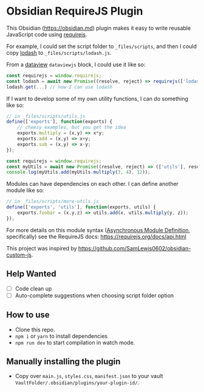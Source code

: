 # Obsidian RequireJS Plugin

This Obsidian (https://obsidian.md) plugin makes it easy to write reusable JavaScript code using [requirejs](https://requirejs.org/).

For example, I could set the script folder to `_files/scripts`, and then I could copy [lodash](https://lodash.com/) to `_files/scripts/lodash.js`.

From a [dataview](https://github.com/blacksmithgu/obsidian-dataview) `dataviewjs` block, I could use it like so:

```js
const requirejs = window.requirejs;
const lodash = await new Promise((resolve, reject) => requirejs(['lodash'], resolve, reject));
lodash.get(...) // now I can use lodash
```

If I want to develop some of my own utility functions, I can do something like so:

```js
// in _files/scripts/utils.js
define(['exports'], function(exports) {
    // cheesy examples, but you get the idea
    exports.multiply = (x,y) => x*y;
    exports.add = (x,y) => x+y;
    exports.sub = (x,y) => x-y;
});
```

```js
const requirejs = window.requirejs;
const myUtils = await new Promise((resolve, reject) => (['utils'], resolve, reject));
console.log(myUtils.add(myUtils.multiply(3, 4), 12));
```

Modules can have dependencies on each other. I can define another module like so:

```js
// in _files/scripts/more-utils.js
define(['exports', 'utils'], function(exports, utils) {
    exports.foobar = (x,y,z) => utils.add(x, utils.multiply(y, z));
});
```

For more details on this module syntax ([Asynchronous Module Definition](https://requirejs.org/docs/whyamd.html), specifically) see the RequireJS docs: https://requirejs.org/docs/api.html

This project was inspired by https://github.com/SamLewis0602/obsidian-custom-js.

## Help Wanted

- [ ] Code clean up
- [ ] Auto-complete suggestions when choosing script folder option

## How to use

- Clone this repo.
- `npm i` or `yarn` to install dependencies
- `npm run dev` to start compilation in watch mode.

## Manually installing the plugin

- Copy over `main.js`, `styles.css`, `manifest.json` to your vault `VaultFolder/.obsidian/plugins/your-plugin-id/`.
